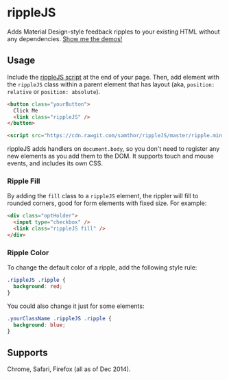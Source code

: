 # rippleJS

Adds Material Design-style feedback ripples to your existing HTML without any dependencies. [Show me the demos!](http://samthor.github.io/rippleJS)

## Usage

Include the [rippleJS script](https://cdn.rawgit.com/samthor/rippleJS/master/ripple.min.js) at the end of your page. Then, add element with the `rippleJS` class within a parent element that has layout (aka, `position: relative` or `position: absolute`).

```html
<button class="yourButton">
  Click Me
  <link class="rippleJS" />
</button>

<script src="https://cdn.rawgit.com/samthor/rippleJS/master/ripple.min.js"></script>
```

rippleJS adds handlers on `document.body`, so you don't need to register any new elements as you add them to the DOM. It supports touch and mouse events, and includes its own CSS.

### Ripple Fill

By adding the `fill` class to a `rippleJS` element, the rippler will fill to rounded corners, good for form elements with fixed size. For example:

```html
<div class="optHolder">
  <input type="checkbox" />
  <link class="rippleJS fill" />
</div>
```

### Ripple Color

To change the default color of a ripple, add the following style rule:

```css
.rippleJS .ripple {
  background: red;
}
```

You could also change it just for some elements:

```css
.yourClassName .rippleJS .ripple {
  background: blue;
}
```

## Supports

Chrome, Safari, Firefox (all as of Dec 2014).

